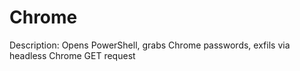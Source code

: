 # Chrome
Description: Opens PowerShell, grabs Chrome passwords, exfils via headless Chrome GET request

